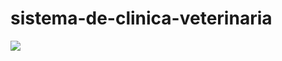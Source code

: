 # sistema-de-clinica-veterinaria
<img src=".re041611\sistema-de-clinica-veterinaria\img\imgarca.png"/>
